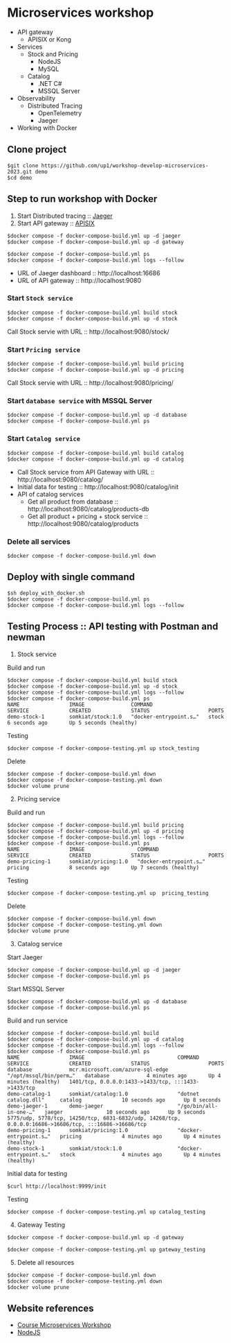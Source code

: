 # Microservices workshop
* API gateway
  * APISIX or Kong
* Services
  * Stock and Pricing
    * NodeJS
    * MySQL
  * Catalog
    * .NET C#
    * MSSQL Server
* Observability
  * Distributed Tracing
    * OpenTelemetry
    * Jaeger
* Working with Docker

## Clone project
```
$git clone https://github.com/up1/workshop-develop-microservices-2023.git demo
$cd demo
```

## Step to run workshop with Docker
1. Start Distributed tracing :: [Jaeger](https://www.jaegertracing.io/)
2. Start API gateway :: [APISIX](https://apisix.apache.org/)
```
$docker compose -f docker-compose-build.yml up -d jaeger
$docker compose -f docker-compose-build.yml up -d gateway

$docker compose -f docker-compose-build.yml ps
$docker compose -f docker-compose-build.yml logs --follow
```

* URL of Jaeger dashboard :: http://localhost:16686
* URL of API gateway :: http://localhost:9080

### Start `Stock service`
```
$docker compose -f docker-compose-build.yml build stock
$docker compose -f docker-compose-build.yml up -d stock
```

Call Stock servie with URL :: http://localhost:9080/stock/

### Start `Pricing service`
```
$docker compose -f docker-compose-build.yml build pricing
$docker compose -f docker-compose-build.yml up -d pricing
```

Call Stock servie with URL :: http://localhost:9080/pricing/

### Start `database service` with MSSQL Server
```
$docker compose -f docker-compose-build.yml up -d database
$docker compose -f docker-compose-build.yml ps
```

### Start `Catalog service`
```
$docker compose -f docker-compose-build.yml build catalog
$docker compose -f docker-compose-build.yml up -d catalog
```

* Call Stock service from API Gateway with URL :: http://localhost:9080/catalog/
* Initial data for testing :: http://localhost:9080/catalog/init
* API of catalog services
  * Get all product from database :: http://localhost:9080/catalog/products-db
  * Get all product + pricing + stock service :: http://localhost:9080/catalog/products


### Delete all services
```
$docker compose -f docker-compose-build.yml down
```


## Deploy with single command
```
$sh deploy_with_docker.sh
$docker compose -f docker-compose-build.yml ps
$docker compose -f docker-compose-build.yml logs --follow
```

## Testing Process :: API testing with Postman and newman

1. Stock service

Build and run
```
$docker compose -f docker-compose-build.yml build stock
$docker compose -f docker-compose-build.yml up -d stock
$docker compose -f docker-compose-build.yml logs --follow
$docker compose -f docker-compose-build.yml ps
NAME                IMAGE               COMMAND                  SERVICE             CREATED             STATUS                   PORTS
demo-stock-1        somkiat/stock:1.0   "docker-entrypoint.s…"   stock               6 seconds ago       Up 5 seconds (healthy)
```

Testing
```
$docker compose -f docker-compose-testing.yml up stock_testing
```

Delete
```
$docker compose -f docker-compose-build.yml down
$docker compose -f docker-compose-testing.yml down
$docker volume prune
```

2. Pricing service

Build and run
```
$docker compose -f docker-compose-build.yml build pricing
$docker compose -f docker-compose-build.yml up -d pricing
$docker compose -f docker-compose-build.yml logs --follow
$docker compose -f docker-compose-build.yml ps
NAME                IMAGE                 COMMAND                  SERVICE             CREATED             STATUS                   PORTS
demo-pricing-1      somkiat/pricing:1.0   "docker-entrypoint.s…"   pricing             8 seconds ago       Up 7 seconds (healthy)
```
Testing
```
$docker compose -f docker-compose-testing.yml up  pricing_testing
```

Delete
```
$docker compose -f docker-compose-build.yml down
$docker compose -f docker-compose-testing.yml down
$docker volume prune
```

3. Catalog service

Start Jaeger
```
$docker compose -f docker-compose-build.yml up -d jaeger
$docker compose -f docker-compose-build.yml ps
```

Start MSSQL Server
```
$docker compose -f docker-compose-build.yml up -d database
$docker compose -f docker-compose-build.yml ps
```

Build and run service
```
$docker compose -f docker-compose-build.yml build
$docker compose -f docker-compose-build.yml up -d catalog
$docker compose -f docker-compose-build.yml logs --follow
$docker compose -f docker-compose-build.yml ps
NAME                IMAGE                              COMMAND                  SERVICE             CREATED             STATUS                   PORTS
database            mcr.microsoft.com/azure-sql-edge   "/opt/mssql/bin/perm…"   database            4 minutes ago       Up 4 minutes (healthy)   1401/tcp, 0.0.0.0:1433->1433/tcp, :::1433->1433/tcp
demo-catalog-1      somkiat/catalog:1.0                "dotnet catalog.dll"     catalog             10 seconds ago      Up 8 seconds             
demo-jaeger-1       demo-jaeger                        "/go/bin/all-in-one-…"   jaeger              10 seconds ago      Up 9 seconds             5775/udp, 5778/tcp, 14250/tcp, 6831-6832/udp, 14268/tcp, 0.0.0.0:16686->16686/tcp, :::16686->16686/tcp
demo-pricing-1      somkiat/pricing:1.0                "docker-entrypoint.s…"   pricing             4 minutes ago       Up 4 minutes (healthy)   
demo-stock-1        somkiat/stock:1.0                  "docker-entrypoint.s…"   stock               4 minutes ago       Up 4 minutes (healthy)
```

Initial data for testing
```
$curl http://localhost:9999/init
```

Testing
```
$docker compose -f docker-compose-testing.yml up catalog_testing
```

4. Gateway Testing
```
$docker compose -f docker-compose-build.yml up -d gateway

$docker compose -f docker-compose-testing.yml up gateway_testing
```

5. Delete all resources
```
$docker compose -f docker-compose-build.yml down
$docker compose -f docker-compose-testing.yml down
$docker volume prune
```

## Website references
* [Course Microservices Workshop](https://github.com/up1/course_microservices-3-days)
* [NodeJS](https://github.com/up1/workshop-nodejs-web)
